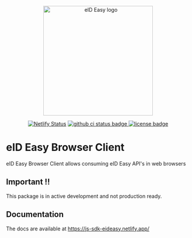 <p align="center"><a href="https://eideasy.com/" target="_blank" rel="noopener noreferrer"><img width="300" src="https://eideasy.com/wp-content/uploads/2020/11/eid-easy-logo-1.png" alt="eID Easy logo"></a></p>

<p align="center">
  <a href="https://app.netlify.com/sites/eideasy-browser-client/deploys"><img src="https://api.netlify.com/api/v1/badges/75cb270d-cc4f-473c-9940-9d6effe6093a/deploy-status" alt="Netlify Status" style="max-width:100%;"></a>
  <a href="https://github.com/eideasy/eideasy-browser-client/actions/workflows/ci.yml">
    <img src="https://github.com/eideasy/eideasy-browser-client/actions/workflows/ci.yml/badge.svg?branch=master" alt="github ci status badge" style="max-width:100%;">
  </a>
<a href="https://github.com/eideasy/eideasy-browser-client/blob/master/LICENSE">
    <img src="https://img.shields.io/npm/l/@eid-easy/eideasy-browser-client" alt="license badge" style="max-width:100%;">
  </a>
</p>

# eID Easy Browser Client
eID Easy Browser Client allows consuming eID Easy API's in web browsers

## Important !!
This package is in active development and not production ready.

## Documentation
The docs are available at https://js-sdk-eideasy.netlify.app/
